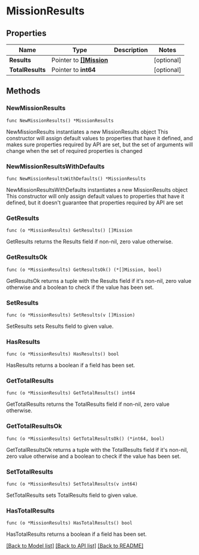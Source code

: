 # MissionResults

## Properties

Name | Type | Description | Notes
------------ | ------------- | ------------- | -------------
**Results** | Pointer to [**[]Mission**](Mission.md) |  | [optional] 
**TotalResults** | Pointer to **int64** |  | [optional] 

## Methods

### NewMissionResults

`func NewMissionResults() *MissionResults`

NewMissionResults instantiates a new MissionResults object
This constructor will assign default values to properties that have it defined,
and makes sure properties required by API are set, but the set of arguments
will change when the set of required properties is changed

### NewMissionResultsWithDefaults

`func NewMissionResultsWithDefaults() *MissionResults`

NewMissionResultsWithDefaults instantiates a new MissionResults object
This constructor will only assign default values to properties that have it defined,
but it doesn't guarantee that properties required by API are set

### GetResults

`func (o *MissionResults) GetResults() []Mission`

GetResults returns the Results field if non-nil, zero value otherwise.

### GetResultsOk

`func (o *MissionResults) GetResultsOk() (*[]Mission, bool)`

GetResultsOk returns a tuple with the Results field if it's non-nil, zero value otherwise
and a boolean to check if the value has been set.

### SetResults

`func (o *MissionResults) SetResults(v []Mission)`

SetResults sets Results field to given value.

### HasResults

`func (o *MissionResults) HasResults() bool`

HasResults returns a boolean if a field has been set.

### GetTotalResults

`func (o *MissionResults) GetTotalResults() int64`

GetTotalResults returns the TotalResults field if non-nil, zero value otherwise.

### GetTotalResultsOk

`func (o *MissionResults) GetTotalResultsOk() (*int64, bool)`

GetTotalResultsOk returns a tuple with the TotalResults field if it's non-nil, zero value otherwise
and a boolean to check if the value has been set.

### SetTotalResults

`func (o *MissionResults) SetTotalResults(v int64)`

SetTotalResults sets TotalResults field to given value.

### HasTotalResults

`func (o *MissionResults) HasTotalResults() bool`

HasTotalResults returns a boolean if a field has been set.


[[Back to Model list]](../README.md#documentation-for-models) [[Back to API list]](../README.md#documentation-for-api-endpoints) [[Back to README]](../README.md)


